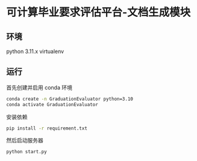 # 可计算毕业要求评估平台-文档生成模块

## 环境

python 3.11.x virtualenv

## 运行

首先创建并启用 conda 环境

```bash
conda create -n GraduationEvaluator python=3.10
conda activate GraduationEvaluator
```

安装依赖

```bash
pip install -r requirement.txt
```

然后启动服务器

```bash
python start.py
```
